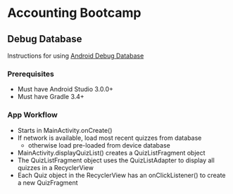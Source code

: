 # Accounting Bootcamp

## Debug Database
Instructions for using [Android Debug Database](https://github.com/amitshekhariitbhu/Android-Debug-Database)

### Prerequisites
 * Must have Android Studio 3.0.0+
 * Must have Gradle 3.4+

### App Workflow
 * Starts in MainActivity.onCreate()
 * If network is available, load most recent quizzes from database
    * otherwise load pre-loaded from device database
 * MainActivity.displayQuizList() creates a QuizListFragment object
 * The QuizListFragment object uses the QuizListAdapter to display all quizzes in a RecyclerView
 * Each Quiz object in the RecyclerView has an onClickListener() to create a new QuizFragment